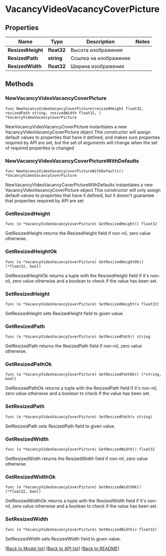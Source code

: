 # VacancyVideoVacancyCoverPicture

## Properties

Name | Type | Description | Notes
------------ | ------------- | ------------- | -------------
**ResizedHeight** | **float32** | Высота изображения | 
**ResizedPath** | **string** | Ссылка на изображение | 
**ResizedWidth** | **float32** | Ширина изображения | 

## Methods

### NewVacancyVideoVacancyCoverPicture

`func NewVacancyVideoVacancyCoverPicture(resizedHeight float32, resizedPath string, resizedWidth float32, ) *VacancyVideoVacancyCoverPicture`

NewVacancyVideoVacancyCoverPicture instantiates a new VacancyVideoVacancyCoverPicture object
This constructor will assign default values to properties that have it defined,
and makes sure properties required by API are set, but the set of arguments
will change when the set of required properties is changed

### NewVacancyVideoVacancyCoverPictureWithDefaults

`func NewVacancyVideoVacancyCoverPictureWithDefaults() *VacancyVideoVacancyCoverPicture`

NewVacancyVideoVacancyCoverPictureWithDefaults instantiates a new VacancyVideoVacancyCoverPicture object
This constructor will only assign default values to properties that have it defined,
but it doesn't guarantee that properties required by API are set

### GetResizedHeight

`func (o *VacancyVideoVacancyCoverPicture) GetResizedHeight() float32`

GetResizedHeight returns the ResizedHeight field if non-nil, zero value otherwise.

### GetResizedHeightOk

`func (o *VacancyVideoVacancyCoverPicture) GetResizedHeightOk() (*float32, bool)`

GetResizedHeightOk returns a tuple with the ResizedHeight field if it's non-nil, zero value otherwise
and a boolean to check if the value has been set.

### SetResizedHeight

`func (o *VacancyVideoVacancyCoverPicture) SetResizedHeight(v float32)`

SetResizedHeight sets ResizedHeight field to given value.


### GetResizedPath

`func (o *VacancyVideoVacancyCoverPicture) GetResizedPath() string`

GetResizedPath returns the ResizedPath field if non-nil, zero value otherwise.

### GetResizedPathOk

`func (o *VacancyVideoVacancyCoverPicture) GetResizedPathOk() (*string, bool)`

GetResizedPathOk returns a tuple with the ResizedPath field if it's non-nil, zero value otherwise
and a boolean to check if the value has been set.

### SetResizedPath

`func (o *VacancyVideoVacancyCoverPicture) SetResizedPath(v string)`

SetResizedPath sets ResizedPath field to given value.


### GetResizedWidth

`func (o *VacancyVideoVacancyCoverPicture) GetResizedWidth() float32`

GetResizedWidth returns the ResizedWidth field if non-nil, zero value otherwise.

### GetResizedWidthOk

`func (o *VacancyVideoVacancyCoverPicture) GetResizedWidthOk() (*float32, bool)`

GetResizedWidthOk returns a tuple with the ResizedWidth field if it's non-nil, zero value otherwise
and a boolean to check if the value has been set.

### SetResizedWidth

`func (o *VacancyVideoVacancyCoverPicture) SetResizedWidth(v float32)`

SetResizedWidth sets ResizedWidth field to given value.



[[Back to Model list]](../README.md#documentation-for-models) [[Back to API list]](../README.md#documentation-for-api-endpoints) [[Back to README]](../README.md)


